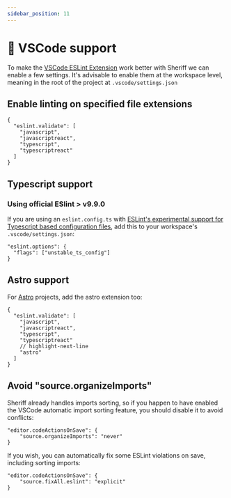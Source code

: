 ```yaml
---
sidebar_position: 11
---
```


# 🚀 VSCode support

To make the [VSCode ESLint Extension](https://marketplace.visualstudio.com/items?itemName=dbaeumer.vscode-eslint) work better with Sheriff we can enable a few settings. It's advisable to enable them at the workspace level, meaning in the root of the project at `.vscode/settings.json`

## Enable linting on specified file extensions

```JSONC title=".vscode/settings.json"
{
  "eslint.validate": [
    "javascript",
    "javascriptreact",
    "typescript",
    "typescriptreact"
  ]
}
```

## Typescript support

### Using official ESlint > v9.9.0

If you are using an `eslint.config.ts` with [ESLint's experimental support for Typescript based configuration files](https://github.com/eslint/eslint/releases/tag/v9.9.0), add this to your workspace's `.vscode/settings.json`:

```JSONC title=".vscode/settings.json"
"eslint.options": {
  "flags": ["unstable_ts_config"]
}
```

## Astro support

For [Astro](https://astro.build/) projects, add the astro extension too:

```JSONC title=".vscode/settings.json"
{
  "eslint.validate": [
    "javascript",
    "javascriptreact",
    "typescript",
    "typescriptreact"
    // highlight-next-line
    "astro"
  ]
}
```

## Avoid "source.organizeImports"

Sheriff already handles imports sorting, so if you happen to have enabled the VSCode automatic import sorting feature, you should disable it to avoid conflicts:

```JSONC title=".vscode/settings.json"
"editor.codeActionsOnSave": {
    "source.organizeImports": "never"
}
```

If you wish, you can automatically fix some ESLint violations on save, including sorting imports:

```JSONC title=".vscode/settings.json"
"editor.codeActionsOnSave": {
    "source.fixAll.eslint": "explicit"
}
```
